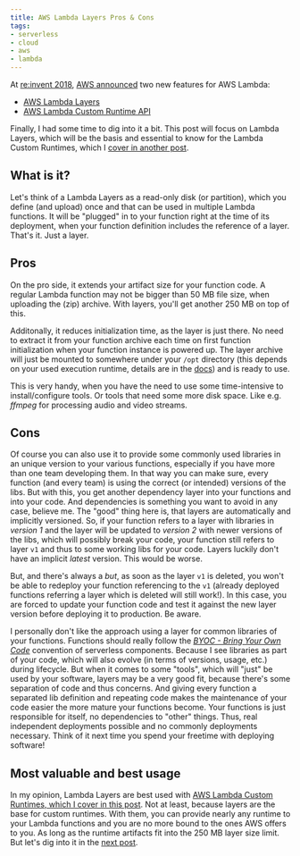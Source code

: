 ```yaml
---
title: AWS Lambda Layers Pros & Cons
tags:
- serverless
- cloud
- aws
- lambda
---
```


At [re:invent 2018](https://reinvent.awsevents.com/), [AWS announced](https://aws.amazon.com/new/reinvent/) two new features for AWS Lambda:

* [AWS Lambda Layers][layers]
* [AWS Lambda Custom Runtime API][runtimeapi]

Finally, I had some time to dig into it a bit.
This post will focus on Lambda Layers, which will be the basis and essential to know for the Lambda Custom Runtimes, which I [cover in another post][runtimepost].

## What is it?

Let's think of a Lambda Layers as a read-only disk (or partition), which you define (and upload) once and that can be used in multiple Lambda functions.
It will be "plugged" in to your function right at the time of its deployment, when your function definition includes the reference of a layer.
That's it. Just a layer.

## Pros

On the pro side, it extends your artifact size for your function code.
A regular Lambda function may not be bigger than 50 MB file size, when uploading the (zip) archive.
With layers, you'll get another 250 MB on top of this.

Additonally, it reduces initialization time, as the layer is just there.
No need to extract it from your function archive each time on first function initialization when your function instance is powered up.
The layer archive will just be mounted to somewhere under your `/opt` directory (this depends on your used execution runtime, details are in the [docs][layers]) and is ready to use.

This is very handy, when you have the need to use some time-intensive to install/configure tools.
Or tools that need some more disk space.
Like e.g. _ffmpeg_ for processing audio and video streams.

## Cons

Of course you can also use it to provide some commonly used libraries in an unique version to your various functions, especially if you have more than one team developing them.
In that way you can make sure, every function (and every team) is using the correct (or intended) versions of the libs.
But with this, you get another dependency layer into your functions and into your code.
And dependencies is something you want to avoid in any case, believe me.
The "good" thing here is, that layers are automatically and implicitly versioned.
So, if your function refers to a layer with libraries in _version 1_ and the layer will be updated to _version 2_ with newer versions of the libs, which will possibly break your code, your function still refers to layer `v1` and thus to some working libs for your code.
Layers luckily don't have an implicit _latest_ version.
This would be worse.

But, and there's always a _but_, as soon as the layer `v1` is deleted, you won't be able to redeploy your function referencing to the `v1` (already deployed functions referring a layer which is deleted will still work!).
In this case, you are forced to update your function code and test it against the new layer version before deploying it to production.
Be aware.

I personally don't like the approach using a layer for common libraries of your functions.
Functions should really follow the _[BYOC - Bring Your Own Code](/2016/12/serverless-compute-manifesto.html)_ convention of serverless components.
Because I see libraries as part of your code, which will also evolve (in terms of versions, usage, etc.) during lifecycle.
But when it comes to some "tools", which will "just" be used by your software, layers may be a very good fit, because there's some separation of code and thus concerns.
And giving every function a separated lib definition and repeating code makes the maintenance of your code easier the more mature your functions become.
Your functions is just responsible for itself, no dependencies to "other" things.
Thus, real independent deployments possible and no commonly deployments necessary.
Think of it next time you spend your freetime with deploying software!

## Most valuable and best usage

In my opinion, Lambda Layers are best used with [AWS Lambda Custom Runtimes, which I cover in this post][runtimepost].
Not at least, because layers are the base for custom runtimes.
With them, you can provide nearly any runtime to your Lambda functions and you are no more bound to the ones AWS offers to you.
As long as the runtime artifacts fit into the 250 MB layer size limit.
But let's dig into it in the [next post][runtimepost].


[layers]: https://docs.aws.amazon.com/lambda/latest/dg/configuration-layers.html
[runtimeapi]: https://docs.aws.amazon.com/lambda/latest/dg/runtimes-custom.html
[runtimepost]: ./aws-lambda-custom-runtime-api.html
